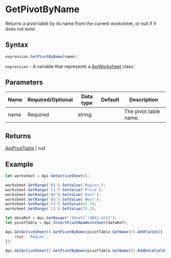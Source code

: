 # GetPivotByName

Returns a pivot table by its name from the current worksheet, or null if it does not exist.

## Syntax

```javascript
expression.GetPivotByName(name);
```

`expression` - A variable that represents a [ApiWorksheet](../ApiWorksheet.md) class.

## Parameters

| **Name** | **Required/Optional** | **Data type** | **Default** | **Description** |
| ------------- | ------------- | ------------- | ------------- | ------------- |
| name | Required | string |  | The pivot table name. |

## Returns

[ApiPivotTable](../../ApiPivotTable/ApiPivotTable.md) \| null

## Example



```javascript editor-
let worksheet = Api.GetActiveSheet();

worksheet.GetRange('B1').SetValue('Region');
worksheet.GetRange('C1').SetValue('Price');
worksheet.GetRange('B2').SetValue('East');
worksheet.GetRange('B3').SetValue('West');
worksheet.GetRange('C2').SetValue(42.5);
worksheet.GetRange('C3').SetValue(35.2);

let dataRef = Api.GetRange("'Sheet1'!$B$1:$C$3");
let pivotTable = Api.InsertPivotNewWorksheet(dataRef);

Api.GetActiveSheet().GetPivotByName(pivotTable.GetName()).AddFields({
    rows: 'Region',
});

Api.GetActiveSheet().GetPivotByName(pivotTable.GetName()).AddDataField('Price');
```
